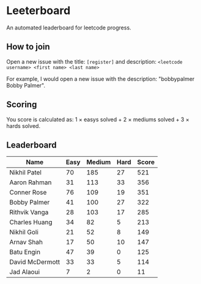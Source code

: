 # Leeterboard

An automated leaderboard for leetcode progress.

## How to join

Open a new issue with the title: `[register]` and description:
`<leetcode username> <first name> <last name>`

For example, I would open a new issue with the description: "bobbypalmer Bobby Palmer".

## Scoring

You score is calculated as:
1 $\times$ easys solved + 2 $\times$ mediums solved + 3 $\times$ hards solved.

## Leaderboard
| Name | Easy | Medium | Hard | Score |
| --- | --- | --- | --- | --- |
| Nikhil Patel | 70 | 185 | 27 | 521 |
| Aaron Rahman | 31 | 113 | 33 | 356 |
| Conner Rose | 76 | 109 | 19 | 351 |
| Bobby Palmer | 41 | 100 | 27 | 322 |
| Rithvik Vanga | 28 | 103 | 17 | 285 |
| Charles Huang | 34 | 82 | 5 | 213 |
| Nikhil Goli | 21 | 52 | 8 | 149 |
| Arnav Shah | 17 | 50 | 10 | 147 |
| Batu Engin | 47 | 39 | 0 | 125 |
| David McDermott | 33 | 33 | 5 | 114 |
| Jad Alaoui | 7 | 2 | 0 | 11 |
